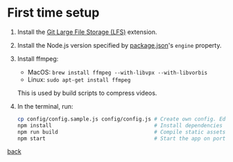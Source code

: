 # First time setup

1. Install the [Git Large File Storage (LFS)](https://git-lfs.github.com/) extension.
2. Install the Node.js version specified by [package.json](./package.json)'s `engine` property.
3. Install ffmpeg:
    - MacOS: `brew install ffmpeg --with-libvpx --with-libvorbis`
    - Linux: `sudo apt-get install ffmpeg`

   This is used by build scripts to compress videos.
4. In the terminal, run:

    ```bash
    cp config/config.sample.js config/config.js # Create own config. Edit for environment.
    npm install                                 # Install dependencies
    npm run build                               # Compile static assets (JS, CSS, image compression)
    npm start                                   # Start the app on port specified in config.js
    ```

[back](../README.md)
